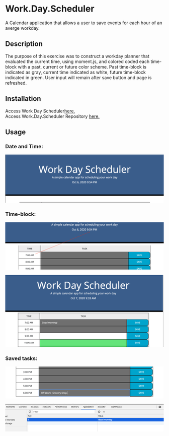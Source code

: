 # Work.Day.Scheduler
A Calendar application that allows a user to save events for each hour of an averge workday.

## Description

The purpose of this exercise was to construct a workday planner that evaluated the current time, using moment.js, and colored coded each time-block with a past, current or future color scheme.  Past time-block is indicated as gray, current time indicated as white, future time-block indicated in green.  User input will remain after save button and page is refreshed. 


## Installation  

Access Work Day Scheduler[here.](https://lee-amber-alex.github.io/Work.Day.Scheduler/)  
Access Work.Day.Scheduler Repository [here.](https://github.com/lee-amber-alex/Work.Day.Scheduler)  

## Usage  

### Date and Time:

![Date and Time.](screenshots/DateandTimeStart.png)  

### Time-block:

![Color Scheme.](screenshots/ColorTime.png)  

![Color Scheme.](screenshots/ColorTime2.png)  

### Saved tasks:

![Saved tasks.](screenshots/TypeAndSave.png)  

![Saved tasks.](screenshots/TypeAndSave2.png)  